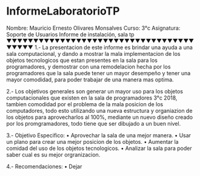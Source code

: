 # InformeLaboratorioTP
Nombre: Mauricio Ernesto Olivares Monsalves
Curso: 3°c
Asignatura: Soporte de Usuarios
Informe de instalación, sala tp
▼▼▼▼▼▼▼▼▼▼▼▼▼▼▼▼▼▼▼▼▼▼▼▼▼▼▼▼▼▼▼▼▼▼▼▼▼▼▼▼
1.- La presentacion de este informe es brindar una ayuda a una sala computacional, y dando a mostrar la mala implementacion de los objetos tecnologicos que estan presentes en la sala para los programadores, y demostrar con una remodelacion hecha por los programadores que la sala puede tener un mayor desempeño y tener una mayor comodidad, para poder trabajar de una manera mas optima.

2.- Los objetivos generales son generar un mayor uso para los objetos computacionales que existen en la sala de programadores 3°c 2018, tambien comodidad por el problema de la mala posicion de los computadores, todo esto utilizando una nueva estructura y organiazion de los objetos para aprovecharlos al 100%, mediante un nuevo diseño creado por los promgramadores, todo tiene que ser dibujado a un buen nivel.

3.- Objetivo Especifico:
     • Aprovechar la sala de una mejor manera.
     • Usar un plano para crear una mejor posicion de los objetos.
     • Aumentar la comidad del uso de los objetos tecnologicos.
     • Analizar la sala para poder saber cual es su mejor orgranizacion.
     
4.-  Recomendaciones:
     • Dejar
     
     
 
     
     
